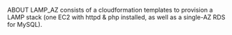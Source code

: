 ABOUT
LAMP_AZ consists of a cloudformation templates to provision a LAMP stack (one EC2 with httpd & php installed, as well as a single-AZ RDS for MySQL).

